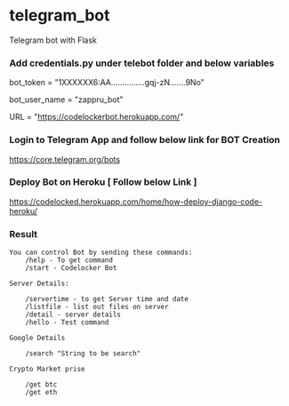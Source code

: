 # telegram_bot
Telegram bot with Flask

### Add credentials.py under telebot folder and below variables
bot_token = "1XXXXXX6:AA...............gqj-zN.......9No"

bot_user_name = "zappru_bot"

URL = "https://codelockerbot.herokuapp.com/"

### Login to Telegram App and follow below link for BOT Creation 
https://core.telegram.org/bots

### Deploy Bot on Heroku [ Follow below Link ]
https://codelocked.herokuapp.com/home/how-deploy-django-code-heroku/


### Result
```Launch Telegram and Search for @zappru_bot
You can control Bot by sending these commands:
    /help - To get command 
    /start - Codelocker Bot
    
Server Details:

    /servertime - to get Server time and date         
    /listfile - list out files on server   
    /detail - server details   
    /hello - Test command
    
Google Details

    /search "String to be search"
    
Crypto Market prise

    /get btc
    /get eth
```
